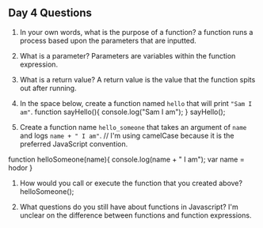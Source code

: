 ## Day 4 Questions

1. In your own words, what is the purpose of a function?
a function runs a process based upon the parameters that are inputted.

1. What is a parameter?
Parameters are variables within the function expression.

1. What is a return value?
A return value is the value that the function spits out after running.

1. In the space below, create a function named `hello` that will print `"Sam I am"`.
function sayHello(){
  console.log("Sam I am");
}
sayHello();

1. Create a function name `hello_someone` that takes an argument of `name` and logs `name + " I am"`.
// I'm using camelCase because it is the preferred JavaScript convention.

function helloSomeone(name){
  console.log(name + " I am");
  var name = hodor
}
1. How would you call or execute the function that you created above?
helloSomeone(); 

1. What questions do you still have about functions in Javascript?
I'm unclear on the difference between functions and function expressions.

